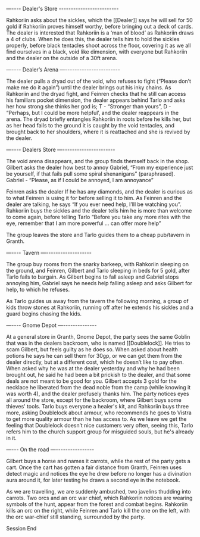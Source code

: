 
—---- Dealer's Store ------------------------- 

Rahkoriin asks about the sickles, which the [[Dealer]] says he will sell for 50 gold if Rahkoriin proves himself worthy, before bringing out a deck of cards. The dealer is interested that Rahkoriin is a ‘man of blood’ as Rahkoriin draws a 4 of clubs. When he does this, the dealer tells him to hold the sickles properly, before black tentacles shoot across the floor, covering it as we all find ourselves in a black, void like dimension, with everyone but Rahkoriin and the dealer on the outside of a 30ft arena.

—---- Dealer’s Arena —-----------------------

The dealer pulls a dryad out of the void, who refuses to fight (“Please don’t make me do it again”) until the dealer brings out his inky chains. As Rahkoriin and the dryad fight, and Feinren checks that he still can access his familiars pocket dimension, the dealer appears behind Tarlo and asks her how strong she thinks her god is; T - “Stronger than yours”, D - “Perhaps, but I could be more helpful’, and the dealer reappears in the arena. The dryad briefly entangles Rahkoriin in roots before he kills her, but as her head falls to the ground it is caught by the void tentacles, and brought back to her shoulders, where it is reattached and she is revived by the dealer. 

—---- Dealers Store —----------------------

The void arena disappears, and the group finds themself back in the shop. Gilbert asks the dealer how best to annoy Gabriel, “From my experience just be yourself, if that fails pull some spiral shenanigans” (paraphrased). Gabriel - “Please, as if I could be annoyed, I am annoyance”

Feinren asks the dealer If he has any diamonds, and the dealer is curious as to what Feinren is using it for before selling it to him. As Feinren and the dealer are talking, he says “If you ever need help, I’lll be watching you”. Rahkoriin buys the sickles and the dealer tells him he is more than welcome to come again, before telling Tarlo “Before you take any more rites with the eye, remember that I am more powerful … can offer more help”

The group leaves the store and Tarlo guides them to a cheap pub/tavern in Granth.

—---- Tavern —-------------------

The group buy rooms from the snarky barkeep, with Rahkoriin sleeping on the ground, and Feinren, Gilbert and Tarlo sleeping in beds for 5 gold, after Tarlo fails to bargain. As Gilbert begins to fall asleep and Gabriel stops annoying him, Gabriel says he needs help falling asleep and asks Gilbert for help, to which he refuses.

As Tarlo guides us away from the tavern the following morning, a group of kids throw stones at Rahkoriin, running off after he extends his sickles and a guard begins chasing the kids.

—---- Gnome Depot —--------------

At a general store in Granth, Gnome Depot, the party sees the same Goblin that was in the dealers backroom, who is named [[Doublelock]]. He tries to scam Gilbert, but feels guilty as he does so. When asked about health potions he says he can sell them for 30gp, or we can get them from the dealer directly, but at a different cost, which he doesn’t like to pay often. When asked why he was at the dealer yesterday and why he had been brought out, he said he had been a bit prickish to the dealer, and that some deals are not meant to be good for you. Gilbert accepts 3 gold for the necklace he liberated from the dead noble from the camp (while knowing it was worth 4), and the dealer profusely thanks him. The party notices eyes all around the store, except for the backroom, where Gilbert buys some thieves' tools. Tarlo buys everyone a healer's kit, and Rahkoriin buys three more, asking Doublelock about armour, who recommends he goes to Vistra to get more quality armour than he has access to. As we leave we get the feeling that Doublelock doesn’t nice customers very often, seeing this, Tarlo refers him to the church support group for misguided souls, but he's already in it.

—--- On the road —----------------

Gilbert buys a horse and names it carrots, while the rest of the party gets a cart. Once the cart has gotten a fair distance from Granth, Feinren uses detect magic and notices the eye he drew before no longer has a divination aura around it, for later testing he draws a second eye in the notebook. 

As we are travelling, we are suddenly ambushed, two javelins thudding into carrots. Two orcs and an orc war chief, which Rahkoriin notices are wearing symbols of the hunt, appear from the forest and combat begins. Rahkoriin kills an orc on the right, while Feinren and Tarlo kill the one on the left, with the orc war-chief still standing, surrounded by the party.

Session End